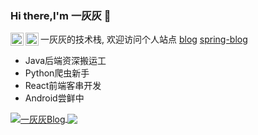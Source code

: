### Hi there,I'm 一灰灰 👋  

<a href="https://blog.hhui.top">
  <img align="left" alt="一灰灰Blog" width="21px" src="http://spring.hhui.top/spring-blog/css/images/avatar.jpg" />
</a>

<a href="https://blog.hhui.top/hexblog/imgs/info/wx.jpg">
  <img align="left" alt="微信公众号" width="21px" src="http://img.hhui.top/other/wx.png" />
</a>

一灰灰的技术栈, 欢迎访问个人站点 [blog](https://blog.hhui.top/) [spring-blog](http://spring.hhui.top/)

- Java后端资深搬运工 
- Python爬虫新手 
- React前端客串开发 
- Android尝鲜中

<a href="https://github.com/liuyueyi">
  <img align="center" src="https://github-readme-stats.vercel.app/api?username=liuyueyi&show_icons=true&include_all_commits=true" alt="一灰灰Blog" />
</a>
<a href="https://github.com/liuyueyi">
  <img align="center" src="https://github-readme-stats.vercel.app/api/top-langs/?username=liuyueyi&layout=compact" />
</a>

<!--
<a href="https://github.com/liuyueyi/quick-media">
  <img align="center" src="https://github-readme-stats.vercel.app/api/pin/?username=liuyueyi&repo=quick-media" />
</a>    
<a href="https://github.com/liuyueyi/spring-boot-demo">
  <img align="center" src="https://github-readme-stats.vercel.app/api/pin/?username=liuyueyi&repo=spring-boot-demo" />
</a>
-->
